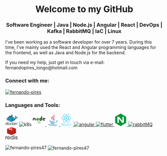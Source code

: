 <h1 align="center">Welcome to my GitHub</h1>

<h3 align="center">Software Engineer | Java | Node.js | Angular | React | DevOps | Kafka | RabbitMQ | IaC | Linux</h3>

I've been working as a software developer for over 7 years. During this time, I've mainly used the React and Angular programming languages for the frontend, as well as Java and Node.js for the backend. 

<p align="left">
If you need my help, just get in touch via e-mail: fernandopires_longo@hotmail.com
</p>

<h3 align="left">Connect with me:</h3>
<p align="left">
<a href="https://www.linkedin.com/in/fernando-pires-3b1293161/" target="blank"><img align="center" src="https://raw.githubusercontent.com/rahuldkjain/github-profile-readme-generator/master/src/images/icons/Social/linked-in-alt.svg" alt="fernando-pires" height="30" width="40" /></a>
</p>

<h3 align="left">Languages and Tools:</h3>
<p align="left"> 
<img src="https://raw.githubusercontent.com/devicons/devicon/master/icons/docker/docker-original-wordmark.svg" alt="docker" width="40" height="40"/>
<img src="https://www.vectorlogo.zone/logos/kubernetes/kubernetes-icon.svg" alt="k8s" width="40" height="40"/>
<a href="https://nodejs.org" target="_blank" rel="noreferrer"> <img src="https://raw.githubusercontent.com/devicons/devicon/master/icons/nodejs/nodejs-original-wordmark.svg" alt="nodejs" width="40" height="40"/> </a> 
<a href="https://www.java.com" target="_blank" rel="noreferrer"> <img src="https://raw.githubusercontent.com/devicons/devicon/master/icons/java/java-original.svg" alt="java" width="40" height="40"/> </a> 
<a href="https://reactjs.org/" target="_blank" rel="noreferrer"> <img src="https://raw.githubusercontent.com/devicons/devicon/master/icons/react/react-original-wordmark.svg" alt="react" width="40" height="40"/> </a> 
<a href="https://angular.io" target="_blank" rel="noreferrer"> <img src="https://angular.io/assets/images/logos/angular/angular.svg" alt="angular" width="40" height="40"/> </a> 
<a href="https://flutter.dev" target="_blank" rel="noreferrer"> <img src="https://www.vectorlogo.zone/logos/flutterio/flutterio-icon.svg" alt="flutter" width="40" height="40"/> </a> 
<a href="https://www.nginx.com" target="_blank" rel="noreferrer"> <img src="https://raw.githubusercontent.com/devicons/devicon/master/icons/nginx/nginx-original.svg" alt="nginx" width="40" height="40"/> </a> 
<a href="https://www.rabbitmq.com" target="_blank" rel="noreferrer"> <img src="https://www.vectorlogo.zone/logos/rabbitmq/rabbitmq-icon.svg" alt="rabbitMQ" width="40" height="40"/> </a> 
<img src="https://raw.githubusercontent.com/devicons/devicon/master/icons/redis/redis-original-wordmark.svg" alt="redis" width="40" height="40"/>
</p>


<p><img align="left" src="https://github-readme-stats.vercel.app/api/top-langs?username=fernando-pires47&show_icons=true&locale=en&layout=compact" alt="fernando-pires47" /></p>

<p>&nbsp;<img align="center" src="https://github-readme-stats.vercel.app/api?username=fernando-pires47&show_icons=true&locale=en" alt="fernando-pires47" /></p>

